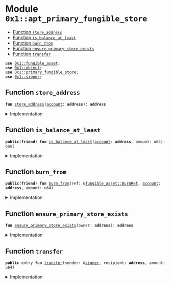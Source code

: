 <a id="0x1_aptos_primary_fungible_store"></a>

# Module `0x1::apt_primary_fungible_store`

- [Function `store_address`](#0x1_aptos_primary_fungible_store_store_address)
- [Function `is_balance_at_least`](#0x1_aptos_primary_fungible_store_is_balance_at_least)
- [Function `burn_from`](#0x1_aptos_primary_fungible_store_burn_from)
- [Function `ensure_primary_store_exists`](#0x1_aptos_primary_fungible_store_ensure_primary_store_exists)
- [Function `transfer`](#0x1_aptos_primary_fungible_store_transfer)

<pre><code><b>use</b> <a href="fungible_asset.md#0x1_fungible_asset">0x1::fungible_asset</a>;
<b>use</b> <a href="object.md#0x1_object">0x1::object</a>;
<b>use</b> <a href="primary_fungible_store.md#0x1_primary_fungible_store">0x1::primary_fungible_store</a>;
<b>use</b> <a href="../../aptos-stdlib/../move-stdlib/doc/signer.md#0x1_signer">0x1::signer</a>;
</code></pre>

<a id="0x1_aptos_primary_fungible_store_store_address"></a>

## Function `store_address`

<pre><code><b>fun</b> <a href="apt_primary_fungible_store.md#0x1_aptos_primary_fungible_store_store_address">store_address</a>(<a href="account.md#0x1_account">account</a>: <b>address</b>): <b>address</b>
</code></pre>

<details>
<summary>Implementation</summary>

<pre><code>inline <b>fun</b> <a href="apt_primary_fungible_store.md#0x1_aptos_primary_fungible_store_store_address">store_address</a>(<a href="account.md#0x1_account">account</a>: <b>address</b>): <b>address</b> {
    <a href="object.md#0x1_object_create_user_derived_object_address">object::create_user_derived_object_address</a>(<a href="account.md#0x1_account">account</a>, @aptos_fungible_asset)
}
</code></pre>

</details>

<a id="0x1_aptos_primary_fungible_store_is_balance_at_least"></a>

## Function `is_balance_at_least`

<pre><code><b>public</b>(<b>friend</b>) <b>fun</b> <a href="apt_primary_fungible_store.md#0x1_aptos_primary_fungible_store_is_balance_at_least">is_balance_at_least</a>(<a href="account.md#0x1_account">account</a>: <b>address</b>, amount: u64): bool
</code></pre>

<details>
<summary>Implementation</summary>

<pre><code><b>public</b>(<b>friend</b>) <b>fun</b> <a href="apt_primary_fungible_store.md#0x1_aptos_primary_fungible_store_is_balance_at_least">is_balance_at_least</a>(<a href="account.md#0x1_account">account</a>: <b>address</b>, amount: u64): bool {
    <b>let</b> store_addr = <a href="apt_primary_fungible_store.md#0x1_aptos_primary_fungible_store_store_address">store_address</a>(<a href="account.md#0x1_account">account</a>);
    <a href="fungible_asset.md#0x1_fungible_asset_is_address_balance_at_least">fungible_asset::is_address_balance_at_least</a>(store_addr, amount)
}
</code></pre>

</details>

<a id="0x1_aptos_primary_fungible_store_burn_from"></a>

## Function `burn_from`

<pre><code><b>public</b>(<b>friend</b>) <b>fun</b> <a href="apt_primary_fungible_store.md#0x1_aptos_primary_fungible_store_burn_from">burn_from</a>(ref: &<a href="fungible_asset.md#0x1_fungible_asset_BurnRef">fungible_asset::BurnRef</a>, <a href="account.md#0x1_account">account</a>: <b>address</b>, amount: u64)
</code></pre>

<details>
<summary>Implementation</summary>

<pre><code><b>public</b>(<b>friend</b>) <b>fun</b> <a href="apt_primary_fungible_store.md#0x1_aptos_primary_fungible_store_burn_from">burn_from</a>(
    ref: &BurnRef,
    <a href="account.md#0x1_account">account</a>: <b>address</b>,
    amount: u64,
) {
    // Skip burning <b>if</b> amount is zero. This shouldn't <a href="../../aptos-stdlib/../move-stdlib/doc/error.md#0x1_error">error</a> out <b>as</b> it's called <b>as</b> part of transaction fee burning.
    <b>if</b> (amount != 0) {
        <b>let</b> store_addr = <a href="apt_primary_fungible_store.md#0x1_aptos_primary_fungible_store_store_address">store_address</a>(<a href="account.md#0x1_account">account</a>);
        <a href="fungible_asset.md#0x1_fungible_asset_address_burn_from">fungible_asset::address_burn_from</a>(ref, store_addr, amount);
    };
}
</code></pre>

</details>

<a id="0x1_aptos_primary_fungible_store_ensure_primary_store_exists"></a>

## Function `ensure_primary_store_exists`

<pre><code><b>fun</b> <a href="apt_primary_fungible_store.md#0x1_aptos_primary_fungible_store_ensure_primary_store_exists">ensure_primary_store_exists</a>(owner: <b>address</b>): <b>address</b>
</code></pre>

<details>
<summary>Implementation</summary>

<pre><code>inline <b>fun</b> <a href="apt_primary_fungible_store.md#0x1_aptos_primary_fungible_store_ensure_primary_store_exists">ensure_primary_store_exists</a>(owner: <b>address</b>): <b>address</b> {
    <b>let</b> store_addr = <a href="apt_primary_fungible_store.md#0x1_aptos_primary_fungible_store_store_address">store_address</a>(owner);
    <b>if</b> (<a href="fungible_asset.md#0x1_fungible_asset_store_exists">fungible_asset::store_exists</a>(store_addr)) {
        store_addr
    } <b>else</b> {
        <a href="object.md#0x1_object_object_address">object::object_address</a>(&<a href="primary_fungible_store.md#0x1_primary_fungible_store_create_primary_store">primary_fungible_store::create_primary_store</a>(owner, <a href="object.md#0x1_object_address_to_object">object::address_to_object</a>&lt;Metadata&gt;(@aptos_fungible_asset)))
    }
}
</code></pre>

</details>

<a id="0x1_aptos_primary_fungible_store_transfer"></a>

## Function `transfer`

<pre><code><b>public</b> entry <b>fun</b> <a href="apt_primary_fungible_store.md#0x1_aptos_primary_fungible_store_transfer">transfer</a>(sender: &<a href="../../aptos-stdlib/../move-stdlib/doc/signer.md#0x1_signer">signer</a>, recipient: <b>address</b>, amount: u64)
</code></pre>

<details>
<summary>Implementation</summary>

<pre><code><b>public</b> entry <b>fun</b> <a href="apt_primary_fungible_store.md#0x1_aptos_primary_fungible_store_transfer">transfer</a>(
    sender: &<a href="../../aptos-stdlib/../move-stdlib/doc/signer.md#0x1_signer">signer</a>,
    recipient: <b>address</b>,
    amount: u64,
) {
    <b>let</b> sender_store = <a href="apt_primary_fungible_store.md#0x1_aptos_primary_fungible_store_ensure_primary_store_exists">ensure_primary_store_exists</a>(<a href="../../aptos-stdlib/../move-stdlib/doc/signer.md#0x1_signer_address_of">signer::address_of</a>(sender));
    <b>let</b> recipient_store = <a href="apt_primary_fungible_store.md#0x1_aptos_primary_fungible_store_ensure_primary_store_exists">ensure_primary_store_exists</a>(recipient);

    // <b>use</b> <b>internal</b> APIs, <b>as</b> they skip:
    // - owner, frozen and dispatchable checks
    // <b>as</b> APT cannot be frozen or have dispatch, and PFS cannot be transfered
    // (PFS could potentially be burned. regular transfer would permanently unburn the store.
    // Ignoring the check here <b>has</b> the equivalent of unburning, transfers, and then burning again)
    <a href="fungible_asset.md#0x1_fungible_asset_deposit_internal">fungible_asset::deposit_internal</a>(recipient_store, <a href="fungible_asset.md#0x1_fungible_asset_withdraw_internal">fungible_asset::withdraw_internal</a>(sender_store, amount));
}
</code></pre>

</details>

[move-book]: https://aptos.dev/move/book/SUMMARY
